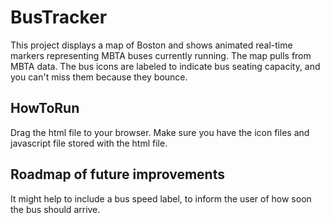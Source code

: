# BusTracker
This project displays a map of Boston and shows animated real-time markers representing MBTA buses currently running.  The map pulls from MBTA data.  The bus icons are labeled to indicate bus seating capacity, and you can't miss them because they bounce.
## HowToRun
Drag the html file to your browser.  Make sure you have the icon files and javascript file stored with the html file.
## Roadmap of future improvements
It might help to include a bus speed label, to inform the user of how soon the bus should arrive.
